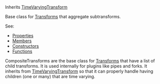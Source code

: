 <!-- CompositeTransform -->

Inherits [TimeVaryingTransform](../timevaryingtransform/timevaryingtransform.md)

Base class for [Transforms](../transform/transform.md) that aggregate subtransforms.

See:

* [Properties](properties.md)
* [Members](members.md)
* [Constructors](constructors.md)
* [Functions](functions.md)

CompositeTransforms are the base class for [Transforms](../transform/transform.md) that have a list of child transforms. It is used internally for plugins like pipes and forks. It inherits from [TimeVaryingTransform](../timevaryingtransform/timevaryingtransform.md) so that it can properly handle having children (one or many) that are time varying.
